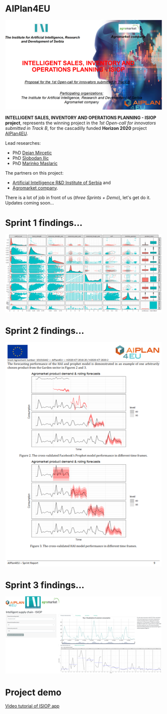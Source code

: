 # AIPlan4EU

![](front.png)


**INTELLIGENT SALES, INVENTORY AND OPERATIONS PLANNING - ISIOP project**, represents the winning project in the *1st Open-call for innovators submitted in Track B*, for the cascadilly funded **Horizon 2020** project [AIPlan4EU](https://www.aiplan4eu-project.eu/).

Lead researches:

* PhD [Dejan Mircetic](https://www.linkedin.com/feed/update/urn:li:activity:6993199240374050816/)
* PhD [Slobodan Ilic](https://www.linkedin.com/posts/ai-institute-serbia_computervision-meet-ouriaicrew-activity-6965975239239311360-i4UL?utm_source=share&utm_medium=member_desktop)
* PhD [Marinko Maslaric](https://www.linkedin.com/in/marinko-maslaric-6058576/)

The partners on this project:

* [Artificial Intelligence R&D Institute of Serbia](https://www.ivi.ac.rs/) and
* [Agromarket company](https://www.agromarket.rs/).

There is a lot of job in front of us (*three Sprints + Demo*), let's get do it. Updates coming soon...

# Sprint 1 findings...

![Fig 1. Products statistical characteristics.](Fig1.png) 

# Sprint 2 findings...

![Fig 2. Project model vs Facebook's prophet model](sprint2.png) 

# Sprint 3 findings...

![Fig 3. ISIOP web for optimizing S&OP processes.](sprint3.png) 

# Project demo

[Video tutorial of ISIOP app](https://www.youtube.com/watch?v=tPA3z0IqzE8)
